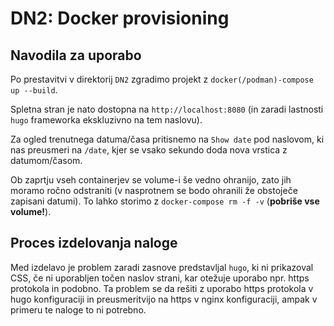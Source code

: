 # DN2: Docker provisioning

## Navodila za uporabo

Po prestavitvi v direktorij `DN2` zgradimo projekt z `docker(/podman)-compose up --build`.

Spletna stran je nato dostopna na `http://localhost:8080` (in zaradi lastnosti `hugo` frameworka ekskluzivno na
tem naslovu).

Za ogled trenutnega datuma/časa pritisnemo na `Show date` pod naslovom, ki nas preusmeri na `/date`,
kjer se vsako sekundo doda nova vrstica z datumom/časom.

Ob zaprtju vseh containerjev se volume-i še vedno ohranijo, zato jih moramo ročno odstraniti
(v nasprotnem se bodo ohranili že obstoječe zapisani datumi).
To lahko storimo z `docker-compose rm -f -v` (**pobriše vse volume!**).

## Proces izdelovanja naloge

Med izdelavo je problem zaradi zasnove predstavljal `hugo`, ki ni prikazoval CSS, če ni uporabljen točen naslov strani,
kar otežuje uporabo npr. https protokola in podobno. Ta problem se da rešiti z uporabo https protokola v hugo
konfiguraciji in preusmeritvijo na https v nginx konfiguraciji, ampak v primeru te naloge to ni potrebno.
